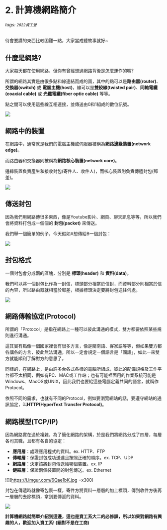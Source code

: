 # 2. 計算機網路簡介

###### tags: `2022資工營`

待會要講的東西比較困難一點，大家當成聽故事就好~

## 什麼是網路?

大家每天都在使用網路，但你有曾經想過網路背後是怎麼運作的嗎?

所謂的網路其實是由很多點和線連結而成的圖，其中的點可以是**路由器(router)**、**交換器(switch)** 或 **電腦主機(host)**，線可以是**雙絞線(twisted pair)**、**同軸電纜(coaxial cable)** 或 **光纖電纜(fiber optic cable)** 等等。

點之間可以使用這些線互相連接，並傳送由0和1組成的數位訊號。

![](https://i.imgur.com/6UowYNN.png)


## 網路中的裝置

在網路中，通常就是我們的電腦主機或伺服器被稱為**網路邊緣裝置(network edge)**。

而路由器和交換器則被稱為**網路核心裝置(network core)**。

邊緣裝置負責產生和接收封包(寄件人、收件人)，而核心裝置則負責傳遞封包(郵差)。

![](https://i.imgur.com/kRIfFF6.jpg)


## 傳送封包

因為我們用網路傳很多東西，像是Youtube影片、網頁、聊天訊息等等，所以我們會將資料打包成一個個的 **封包(packet)** 來傳送。

我們舉一個簡單的例子，今天假如A想傳給B一個封包：

![](https://i.imgur.com/FCrgKIa.png)


## 封包格式

一個封包會分成兩的區塊，分別是 **標頭(header)** 和 **資料(data)**。

我們可以將一個封包比作為一封信，標頭部分相當於信封，而資料部分則相當於信的內容，所以路由器就相當於郵差，根據標頭決定要將封包送往何處。

![](https://i.imgur.com/lge9xtj.png)


## 網路傳輸協定(Protocol)

所謂的「Protocol」是指在網路上一種可以彼此溝通的模式，雙方都要依照某些規則進行溝通。

這其實有點像一個國家裡會有很多方言，像是閩南語、客家語等等，但如果雙方都各講各的方言，彼此無法溝通，所以一定會規定一個語言是「國語」，如此一來雙方就能順利了解對方的意思了。

同樣的，在網路上，是由許多台各式各樣的電腦所組成，彼此的配備規格及工作平台都不太相同，例如有PC、MAC或工作站；也有可能裡面用的作業系統可能是Windows、MacOS或UNIX，因此我們也要給這些電腦定義共同的語言，就稱作Protocol。

依照不同的需求，也就有不同的Protocol，例如要瀏覽網站的話，要遵守網站的通訊協定，叫**HTTP(HyperText Transfer Protocol)**。


## 網路模型(TCP/IP)

因為網路實在過於複雜，為了簡化網路的架構，於是我們將網路分成了四層，每層各司其職，且都有各自的協定：

* **應用層**：處理應用程式的資料。ex. HTTP、FTP
* **傳輸層**：保證封包成功送達且按照正確的順序。ex. TCP、UDP
* **網路層**：決定該將封包傳送給哪個裝置。ex. IP
* **鏈結層**：保證兩個裝置間的封包傳送。ex. Ethernet

![](https://i.imgur.com/6Qae1bK.jpg =x300)

封包在傳遞時就像寄包裹一樣，寄件方將資料一層層的加上標頭，傳到收件方後再一層層的去除標頭，拿到要傳遞的資料。

![](https://i.imgur.com/lxuEaTH.png)

**計算機網路就簡單介紹到這邊，這也是資工系大二的必修課，所以如果對網路有興趣的人，歡迎加入資工系! (絕對不是在工商)**
